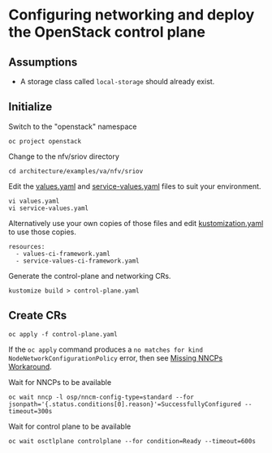 # Configuring networking and deploy the OpenStack control plane

## Assumptions

- A storage class called `local-storage` should already exist.

## Initialize

Switch to the "openstack" namespace
```
oc project openstack
```
Change to the nfv/sriov directory
```
cd architecture/examples/va/nfv/sriov
```
Edit the [values.yaml](values.yaml) and
[service-values.yaml](service-values.yaml) files to suit 
your environment.
```
vi values.yaml
vi service-values.yaml
```
Alternatively use your own copies of those files and edit
[kustomization.yaml](kustomization.yaml) to use those copies.
```
resources:
  - values-ci-framework.yaml
  - service-values-ci-framework.yaml
```

Generate the control-plane and networking CRs.
```
kustomize build > control-plane.yaml
```

## Create CRs
```
oc apply -f control-plane.yaml
```
If the `oc apply` command  produces a `no matches for kind
NodeNetworkConfigurationPolicy` error, then see
[Missing NNCPs Workaround](../../../../docs/wa/missing_nncp.md).

Wait for NNCPs to be available
```
oc wait nncp -l osp/nncm-config-type=standard --for jsonpath='{.status.conditions[0].reason}'=SuccessfullyConfigured --timeout=300s
```

Wait for control plane to be available
```
oc wait osctlplane controlplane --for condition=Ready --timeout=600s
```

